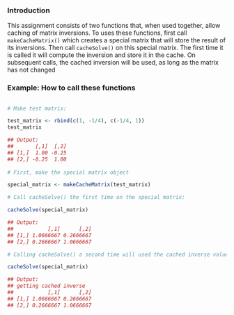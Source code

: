 ### Introduction

This assignment consists of two functions that, when used together, allow
caching of matrix inversions.  To uses these functions, first call `makeCacheMatrix()`
which creates a special matrix that will store the result of its inversions.
Then call `cacheSolve()` on this special matrix.  The first time it is called
it will compute the inversion and store it in the cache.  On subsequent calls,
the cached inversion will be used, as long as the matrix has not changed

### Example: How to call these functions

```r

# Make test matrix:

test_matrix <- rbind(c(1, -1/4), c(-1/4, 1))
test_matrix

## Output:
##       [,1]  [,2]
## [1,]  1.00 -0.25
## [2,] -0.25  1.00
  
# First, make the special matrix object

special_matrix <- makeCacheMatrix(test_matrix)

# Call cacheSolve() the first time on the special matrix:

cacheSolve(special_matrix)

## Output:
##           [,1]      [,2]
## [1,] 1.0666667 0.2666667
## [2,] 0.2666667 1.0666667

# Calling cacheSolve() a second time will used the cached inverse value:

cacheSolve(special_matrix)

## Output:
## getting cached inverse
##           [,1]      [,2]
## [1,] 1.0666667 0.2666667
## [2,] 0.2666667 1.0666667
```